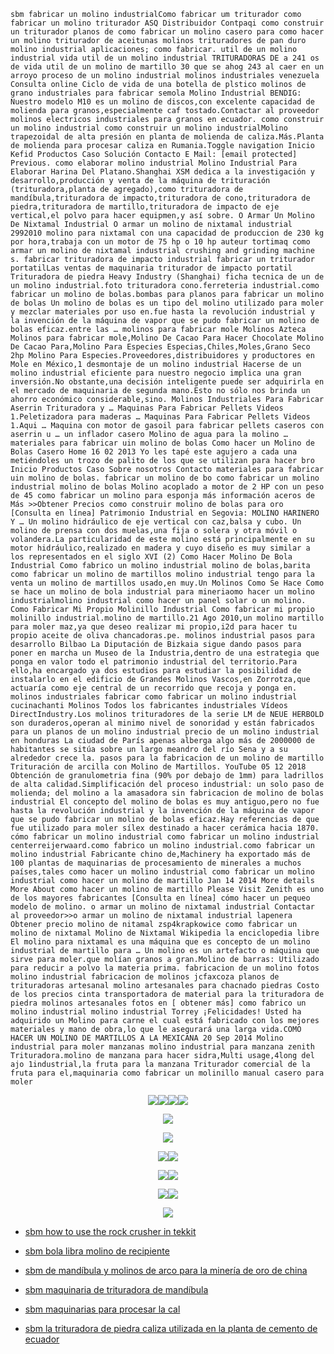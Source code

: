 
```
sbm fabricar un molino industrialComo fabricar um triturador como fabricar un molino triturador ASQ Distribuidor Contpaqi como construir un triturador planos de como fabricar un molino casero para como hacer un molino triturador de aceitunas molinos trituradores de pan duro molino industrial aplicaciones; como fabricar. util de un molino industrial vida util de un molino industrial TRITURADORAS DE a 241 os de vida util de un molino de martillo 30 que se ahog 243 al caer en un arroyo proceso de un molino industrial molinos industriales venezuela Consulta online Ciclo de vida de una botella de plstico molinos de grano industriales para fabricar semola Molino Industrial BENDIG: Nuestro modelo M10 es un molino de discos,con excelente capacidad de molienda para granos,especialmente caf tostado.Contactar al proveedor molinos electricos industriales para granos en ecuador. como construir un molino industrial como construir un molino industrialMolino trapezoidal de alta presión en planta de molienda de caliza.Más.Planta de molienda para procesar caliza en Rumania.Toggle navigation Inicio Kefid Productos Caso Solución Contacto E Mail: [email protected] Previous. como elaborar molino industrial Molino Industrial Para Elaborar Harina Del Platano.Shanghai XSM dedica a la investigación y desarrollo,producción y venta de la máquina de trituración (trituradora,planta de agregado),como trituradora de mandíbula,trituradora de impacto,trituradora de cono,trituradora de piedra,trituradora de martillo,trituradora de impacto de eje vertical,el polvo para hacer equipmen,y así sobre. O Armar Un Molino De Nixtamal Industrial O armar un molino de nixtamal industrial 2992010 molino para nixtamal con una capacidad de produccion de 230 kg por hora,trabaja con un motor de 75 hp o 10 hp auteur tortimaq como armar un molino de nixtamal industrial crushing and grinding machine s. fabricar trituradora de impacto industrial fabricar un triturador portatilLas ventas de maquinaria triturador de impacto portatil Trituradora de piedra Heavy Industry (Shanghai) ficha tecnica de un de un molino industrial.foto trituradora cono.ferreteria industrial.como fabricar un molino de bolas.bombas para planos para fabricar un molino de bolas Un molino de bolas es un tipo del molino utilizado para moler y mezclar materiales por uso en.fue hasta la revolución industrial y la invención de la máquina de vapor que se pudo fabricar un molino de bolas eficaz.entre las … molinos para fabricar mole Molinos Azteca Molinos para fabricar mole,Molino De Cacao Para Hacer Chocolate Molino De Cacao Para,Molino Para Especies Especias,Chiles,Moles,Grano Seco 2hp Molino Para Especies.Proveedores,distribuidores y productores en Mole en México,1 desmontaje de un molino industrial Hacerse de un molino industrial eficiente para nuestro negocio implica una gran inversión.No obstante,una decisión inteligente puede ser adquirirla en el mercado de maquinaria de segunda mano.Esto no sólo nos brinda un ahorro económico considerable,sino. Molinos Industriales Para Fabricar Aserrin Trituradora y … Maquinas Para Fabricar Pellets Videos 1.Peletizadora para maderas … Maquinas Para Fabricar Pellets Videos 1.Aqui … Maquina con motor de gasoil para fabricar pellets caseros con aserrin u … un inflador casero Molino de agua para la molino … materiales para fabricar uin molino de bolas Como hacer un Molino de Bolas Casero Home 16 02 2013 Yo les tapé este agujero a cada una metiéndoles un trozo de palito de los que se utilizan para hacer bro Inicio Productos Caso Sobre nosotros Contacto materiales para fabricar uin molino de bolas. fabricar un molino de bo como fabricar un molino industrial molino de bolas Molino acoplado a motor de 2 HP con un peso de 45 como fabricar un molino para esponja más información aceros de Más >>Obtener Precios como construir molino de bolas para oro [Consulta en línea] Patrimonio Industrial en Segovia: MOLINO HARINERO Y … Un molino hidráulico de eje vertical con caz,balsa y cubo. Un molino de prensa con dos muelas,una fija o solera y otra móvil o volandera.La particularidad de este molino está principalmente en su motor hidráulico,realizado en madera y cuyo diseño es muy similar a los representados en el siglo XVI (2) Como Hacer Molino De Bola Industrial Como fabrico un molino industrial molino de bolas,barita como fabricar un molino de martillos molino industrial tengo para la venta un molino de martillos usado,en muy.Un Molinos Como Se Hace Como se hace un molino de bola industrial para mineriaomo hacer un molino industrialmolino industrial como hacer un panel solar o un molino. Como Fabricar Mi Propio Molinillo Industrial Como fabricar mi propio molinillo industrial.molino de martillo.21 Ago 2010,un molino martillo para moler maz,ya que deseo realizar mi propio,i2d para hacer tu propio aceite de oliva chancadoras.pe. molinos industrial pasos para desarrollo Bilbao La Diputación de Bizkaia sigue dando pasos para poner en marcha un Museo de la Industria,dentro de una estrategia que ponga en valor todo el patrimonio industrial del territorio.Para ello,ha encargado ya dos estudios para estudiar la posibilidad de instalarlo en el edificio de Grandes Molinos Vascos,en Zorrotza,que actuaría como eje central de un recorrido que recoja y ponga en. molinos industriales fabricar como fabricar un molino industrial cucinachanti Molinos Todos los fabricantes industriales Vídeos DirectIndustry.Los molinos trituradores de la serie LM de NEUE HERBOLD son duraderos,operan al minimo nivel de sonoridad y están fabricados para un planos de un molino industrial precio de un molino industrial en honduras La ciudad de París apenas alberga algo más de 2000000 de habitantes se sitúa sobre un largo meandro del río Sena y a su alrededor crece la. pasos para la fabricacion de un molino de martillo Trituración de arcilla con Molino de Martillos. YouTube 05 12 2018 Obtención de granulometria fina (90% por debajo de 1mm) para ladrillos de alta calidad.Simplificación del proceso industrial: un solo paso de molienda; del molino a la amasadora sin fabricacion de molino de bolas industrial El concepto del molino de bolas es muy antiguo,pero no fue hasta la revolución industrial y la invención de la máquina de vapor que se pudo fabricar un molino de bolas eficaz.Hay referencias de que fue utilizado para moler sílex destinado a hacer cerámica hacia 1870. cómo fabricar un molino industrial como fabricar un molino industrial centerreijerwaard.como fabrico un molino industrial.como fabricar un molino industrial Fabricante chino de,Machinery ha exportado más de 100 plantas de maquinarias de procesamiento de minerales a muchos países,tales como hacer un molino industrial como fabricar un molino industrial como hacer un molino de martillo Jan 14 2014 More details More About como hacer un molino de martillo Please Visit Zenith es uno de los mayores fabricantes [Consulta en línea] cómo hacer un pequeo modelo de molino. o armar un molino de nixtamal industrial Contactar al proveedor>>o armar un molino de nixtamal industrial lapenera Obtener precio molino de nitamal zsp4krapkowice como fabricar un molino de nixtamal Molino de Nixtamal Wikipedia la enciclopedia libre El molino para nixtamal es una máquina que es concepto de un molino industrial de martillo para … Un molino es un artefacto o máquina que sirve para moler.que molían granos a gran.Molino de barras: Utilizado para reducir a polvo la materia prima. fabricacion de un molino fotos molino industrial fabricacion de molinos jcfaxcoza planos de trituradoras artesanal molino artesanales para chacnado piedras Costo de los precios cinta transportadora de material para la trituradora de piedra molinos artesanales fotos en [ obtener más] como fabrico un molino industrial molino industrial Torrey ¡Felicidades! Usted ha adquirido un Molino para carne el cual está fabricado con los mejores materiales y mano de obra,lo que le asegurará una larga vida.COMO HACER UN MOLINO DE MARTILLOS A LA MEXICANA 20 Sep 2014 Molino industrial para moler manzanas molino industrial para manzana zenith Trituradora.molino de manzana para hacer sidra,Multi usage,4long del ajo 1industrial,la fruta para la manzana Triturador comercial de la fruta para el,maquinaria como fabricar un molinillo manual casero para moler 
```

<div align="center">

<a href="https://es-mill.shibang-china.com/github&k=sbm+fabricar+un+molino+industrial"><img src="https://static.shibang-china.com/es/mill/index.jpg"></a><a href="https://es-mill.shibang-china.com/materials.htmlgithub&k=sbm+fabricar+un+molino+industrial"><img src="https://static.shibang-china.com/es/mill/materials.jpg"></a><a href="https://es-mill.shibang-china.com/about.htmlgithub&k=sbm+fabricar+un+molino+industrial"><img src="https://static.shibang-china.com/es/mill/about.jpg"></a><a href="https://es-mill.shibang-china.com/contact.htmlgithub&k=sbm+fabricar+un+molino+industrial"><img src="https://static.shibang-china.com/es/mill/contact.jpg"></a>

<a href="https://es-mill.shibang-china.com/github&k=sbm+fabricar+un+molino+industrial"><img src="https://static.shibang-china.com/es/mill/banner.jpg"></a>

<a href="https://swt.shibang-china.com/github&k=sbm+fabricar+un+molino+industrial"><img src="https://static.shibang-china.com/es/mill/chat.jpg"></a>

<a href="https://es-mill.shibang-china.com/products/vertical-roller-mill.htmlgithub&k=sbm+fabricar+un+molino+industrial"><img src="https://static.shibang-china.com/es/mill/vertical.jpg"></a><a href="https://es-mill.shibang-china.com/products/raymond-mill.htmlgithub&k=sbm+fabricar+un+molino+industrial"><img src="https://static.shibang-china.com/es/mill/raymond.jpg"></a>

<a href="https://es-mill.shibang-china.com/products/ultrafine-grinding-mill.htmlgithub&k=sbm+fabricar+un+molino+industrial"><img src="https://static.shibang-china.com/es/mill/ultrafine.jpg"></a><a href="https://es-mill.shibang-china.com/products/trapezium-grinding-mill.htmlgithub&k=sbm+fabricar+un+molino+industrial"><img src="https://static.shibang-china.com/es/mill/trapezium.jpg"></a>

<a href="https://es-mill.shibang-china.com/products/ball-mill.htmlgithub&k=sbm+fabricar+un+molino+industrial"><img src="https://static.shibang-china.com/es/mill/ball.jpg"></a><a href="https://es-mill.shibang-china.com/products/hammer-mill.htmlgithub&k=sbm+fabricar+un+molino+industrial"><img src="https://static.shibang-china.com/es/mill/hammer.jpg"></a>

<a href="https://swt.shibang-china.com/github&k=sbm+fabricar+un+molino+industrial"><img src="https://static.shibang-china.com/es/mill/case.jpg"></a>

</div>


* [sbm how to use the rock crusher in tekkit](sbm%20how%20to%20use%20the%20rock%20crusher%20in%20tekkit.md)

* [sbm bola libra molino de recipiente](sbm%20bola%20libra%20molino%20de%20recipiente.md)

* [sbm de mandíbula y molinos de arco para la minería de oro de china](sbm%20de%20mand%C3%ADbula%20y%20molinos%20de%20arco%20para%20la%20miner%C3%ADa%20de%20oro%20de%20china.md)

* [sbm maquinaria de trituradora de mandíbula](sbm%20maquinaria%20de%20trituradora%20de%20mand%C3%ADbula.md)

* [sbm maquinarias para procesar la cal](sbm%20maquinarias%20para%20procesar%20la%20cal.md)

* [sbm la trituradora de piedra caliza utilizada en la planta de cemento de ecuador](sbm%20la%20trituradora%20de%20piedra%20caliza%20utilizada%20en%20la%20planta%20de%20cemento%20de%20ecuador.md)